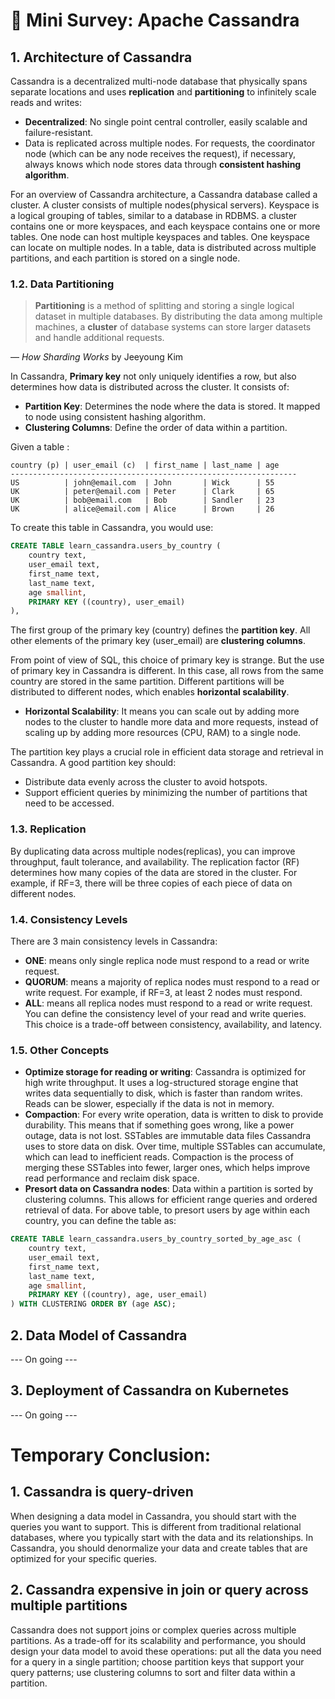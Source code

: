 # 🧩 Mini Survey: Apache Cassandra

## 1. **Architecture of Cassandra**
Cassandra is a decentralized multi-node database that physically spans separate locations and uses **replication** and **partitioning** to infinitely scale reads and writes:
- **Decentralized**: No single point central controller, easily scalable and failure-resistant.
- Data is replicated across multiple nodes. For requests, the coordinator node (which can be any node receives the request), if necessary, always knows which node stores data through **consistent hashing algorithm**.

For an overview of Cassandra architecture, a Cassandra database called a cluster. A cluster consists of multiple nodes(physical servers). Keyspace is a logical grouping of tables, similar to a database in RDBMS. a cluster contains one or more keyspaces, and each keyspace contains one or more tables. One node can host multiple keyspaces and tables. One keyspace can locate on multiple nodes. In a table, data is distributed across multiple partitions, and each partition is stored on a single node. 


### 1.2. Data Partitioning
> **Partitioning** is a method of splitting and storing a single logical dataset in multiple databases. By distributing the data among multiple machines, a **cluster** of database systems can store larger datasets and handle additional requests.

— *How Sharding Works* by Jeeyoung Kim

In Cassandra, **Primary key** not only uniquely identifies a row, but also determines how data is distributed across the cluster. It consists of:
- **Partition Key**: Determines the node where the data is stored. It mapped to node using consistent hashing algorithm.
- **Clustering Columns**: Define the order of data within a partition.

Given a table :
```text
country (p) | user_email (c)  | first_name | last_name | age
----------------------------------------------------------------
US          | john@email.com  | John       | Wick      | 55  
UK          | peter@email.com | Peter      | Clark     | 65  
UK          | bob@email.com   | Bob        | Sandler   | 23 
UK          | alice@email.com | Alice      | Brown     | 26
```

To create this table in Cassandra, you would use:
```sql
CREATE TABLE learn_cassandra.users_by_country (
    country text,
    user_email text,
    first_name text,
    last_name text,
    age smallint,
    PRIMARY KEY ((country), user_email)
),
```
The first group of the primary key (country) defines the **partition key**. All other elements of the primary key (user_email) are **clustering columns**.

From point of view of SQL, this choice of primary key is strange. But the use of primary key in Cassandra is different. In this case, all rows from the same country are stored in the same partition. Different partitions will be distributed to different nodes, which enables **horizontal scalability**. 
- **Horizontal Scalability**: It means you can scale out by adding more nodes to the cluster to handle more data and more requests, instead of scaling up by adding more resources (CPU, RAM) to a single node.

The partition key plays a crucial role in efficient data storage and retrieval in Cassandra. A good partition key should:
- Distribute data evenly across the cluster to avoid hotspots.
- Support efficient queries by minimizing the number of partitions that need to be accessed.

### 1.3. Replication 
By duplicating data across multiple nodes(replicas), you can improve throughput, fault tolerance, and availability.
The replication factor (RF) determines how many copies of the data are stored in the cluster. For example, if RF=3, there will be three copies of each piece of data on different nodes.
 
### 1.4. Consistency Levels
There are 3 main consistency levels in Cassandra:
- **ONE**: means only single replica node must respond to a read or write request.
- **QUORUM**: means a majority of replica nodes must respond to a read or write request. For example, if RF=3, at least 2 nodes must respond.
- **ALL**: means all replica nodes must respond to a read or write request.
You can define the consistency level of your read and write queries. This choice is a trade-off between consistency, availability, and latency.

### 1.5. Other Concepts
- **Optimize storage for reading or writing**: Cassandra is optimized for high write throughput. It uses a log-structured storage engine that writes data sequentially to disk, which is faster than random writes. Reads can be slower, especially if the data is not in memory.
- **Compaction**: For every write operation, data is written to disk to provide durability. This means that if something goes wrong, like a power outage, data is not lost. SSTables are immutable data files Cassandra uses to store data on disk. Over time, multiple SSTables can accumulate, which can lead to inefficient reads. Compaction is the process of merging these SSTables into fewer, larger ones, which helps improve read performance and reclaim disk space.
- **Presort data on Cassandra nodes**: Data within a partition is sorted by clustering columns. This allows for efficient range queries and ordered retrieval of data.
For above table, to presort users by age within each country, you can define the table as:
```sql
CREATE TABLE learn_cassandra.users_by_country_sorted_by_age_asc (
    country text,
    user_email text,
    first_name text,
    last_name text,
    age smallint,
    PRIMARY KEY ((country), age, user_email)
) WITH CLUSTERING ORDER BY (age ASC);
```

## 2. **Data Model of Cassandra**
--- On going ---

## 3. **Deployment of Cassandra on Kubernetes**
--- On going ---

# Temporary Conclusion: 
## 1. Cassandra is query-driven
When designing a data model in Cassandra, you should start with the queries you want to support. This is different from traditional relational databases, where you typically start with the data and its relationships. In Cassandra, you should denormalize your data and create tables that are optimized for your specific queries.
## 2. Cassandra expensive in join or query across multiple partitions
Cassandra does not support joins or complex queries across multiple partitions. As a trade-off for its scalability and performance, you should design your data model to avoid these operations: put all the data you need for a query in a single partition; choose partition keys that support your query patterns; use clustering columns to sort and filter data within a partition.